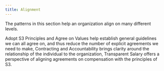 ```yaml
---
title: Alignment
---
```



The patterns in this section help an organization align on many different levels. 

Adopt S3 Principles and Agree on Values help establish general guidelines we can all agree on, and thus reduce the number of explicit agreements we need to make, Contracting and Accountability brings clarity around the relationship of the individual to the organization, Transparent Salary offers a perspective of aligning agreements on compensation with the principles of S3. 
